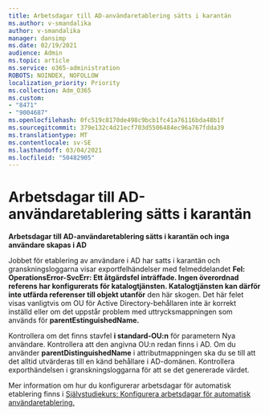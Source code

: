 ```yaml
---
title: Arbetsdagar till AD-användaretablering sätts i karantän
ms.author: v-smandalika
author: v-smandalika
manager: dansimp
ms.date: 02/19/2021
audience: Admin
ms.topic: article
ms.service: o365-administration
ROBOTS: NOINDEX, NOFOLLOW
localization_priority: Priority
ms.collection: Adm_O365
ms.custom:
- "8471"
- "9004687"
ms.openlocfilehash: 0fc519c8170de498c9bcb1fc41a76116bda48b1f
ms.sourcegitcommit: 379e132c4d21ecf703d5506484ec96a767fdda39
ms.translationtype: MT
ms.contentlocale: sv-SE
ms.lasthandoff: 03/04/2021
ms.locfileid: "50482905"
---
```

# <a name="workday-to-ad-user-provisioning-goes-into-quarantine-state"></a>Arbetsdagar till AD-användaretablering sätts i karantän

**Arbetsdagar till AD-användaretablering sätts i karantän och inga användare skapas i AD**

Jobbet för etablering av användare i AD har satts i karantän och granskningsloggarna visar exportfelhändelser med felmeddelandet **Fel: OperationsError-SvcErr: Ett åtgärdsfel inträffade. Ingen överordnad referens har konfigurerats för katalogtjänsten. Katalogtjänsten kan därför inte utfärda referenser till objekt utanför** den här skogen. Det här felet visas vanligtvis om OU för Active Directory-behållaren inte är korrekt inställd eller om det uppstår problem med uttrycksmappningen som används för **parentEstinguishedName.**

Kontrollera om det finns stavfel **i standard-OU:n** för parametern Nya användare. Kontrollera att den angivna OU:n redan finns i AD. Om du använder **parentDistinguishedName** i attributmappningen ska du se till att det alltid utvärderas till en känd behållare i AD-domänen. Kontrollera exporthändelsen i granskningsloggarna för att se det genererade värdet.

Mer information om hur du konfigurerar arbetsdagar för automatisk etablering finns i [Självstudiekurs: Konfigurera arbetsdagar för automatisk användaretablering.](https://docs.microsoft.com/azure/active-directory/saas-apps/workday-inbound-tutorial)


